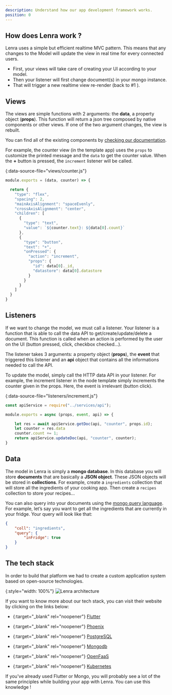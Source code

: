```yaml
---
description: Understand how our app development framework works.
position: 0
---
```


## How does Lenra work ?

Lenra uses a simple but efficient realtime MVC pattern. This means that any changes to the Model will update the view in real time for every connected users.

- First, your views will take care of creating your UI according to your model.
- Then your listener will first change document(s) in your mongo instance.
- That will trigger a new realtime view re-render (back to #1 ).

## Views

The views are simple functions with 2 arguments: the **data**, a property object (**props**). This function will return a json tree composed by native components or other views. If one of the two argument changes, the view is rebuilt.

You can find all of the existing components by [checking our documentation](/references/components-api/).

For example, the counter view (in the template app) uses the `props` to customize the printed message and the `data` to get the counter value. When the **+** button is pressed, the `increment` listener will be called.

{:data-source-file="views/counter.js"}
```javascript
module.exports = (data, counter) => {

  return {
    "type": "flex",
    "spacing": 2,
    "mainAxisAlignment": "spaceEvenly",
    "crossAxisAlignment": "center",
    "children": [
      {
        "type": "text",
        "value": `${counter.text}: ${data[0].count}`
      },
      {
        "type": "button",
        "text": "+",
        "onPressed": {
          "action": "increment",
          "props": {
            "id": data[0]._id,
            "datastore": data[0].datastore
          }
        }
      }
    ]
  }
}
```

## Listeners

If we want to change the model, we must call a listener. Your listener is a function that is able to call the data API to get/create/update/delete a document. This function is called when an action is performed by the user on the UI (button pressed, click, checkbox checked…). 

The listener takes 3 arguments: a property object (**props**), the **event** that triggered this listener and an **api** object that contains all the informations needed to call the API. 

To update the model, simply call the HTTP data API in your listener. For example, the increment listener in the node template simply increments the counter given in the props. Here, the event is irrelevant (button click).

{:data-source-file="listeners/increment.js"}
```javascript
const apiService = require("../services/api");

module.exports = async (props, event, api) => {

    let res = await apiService.getDoc(api, "counter", props.id);
    let counter = res.data
    counter.count += 1;
    return apiService.updateDoc(api, "counter", counter);
}
```


## Data

The model in Lenra is simply a **mongo database**. In this database you will store **documents** that are basically a **JSON object**. These JSON objects will be stored in **collections**. For example, create a `ingredients` collection that will store all the ingredients of your cooking app. Then create a `recipes` collection to store your recipes…

You can also query into your documents using the [mongo query language](https://www.mongodb.com/docs/manual/tutorial/query-documents/). For example, let’s say you want to get all the ingredients that are currently in your fridge. Your query will look like that: 

```json
{
	"coll": "ingredients",
	"query": {
		"inFridge": true
	}
}
```

## The tech stack

In order to build that platform we had to create a custom application system based on open-source technologies.

{:style="width: 100%"}
![Lenra architecture](/img/architecture.svg)

If you want to know more about our tech stack, you can visit their website by clicking on the links below:

- 
  {:target="_blank" rel="noopener"}
  [Flutter](https://flutter.dev/)

- 
  {:target="_blank" rel="noopener"}
  [Phoenix](https://phoenixframework.org/)

- 
  {:target="_blank" rel="noopener"}
  [PostgreSQL](https://www.postgresql.org/)

- 
  {:target="_blank" rel="noopener"}
  [Mongodb](https://mongodb.com/)

- 
  {:target="_blank" rel="noopener"}
  [OpenFaaS](https://www.openfaas.com/)

- 
  {:target="_blank" rel="noopener"}
  [Kubernetes](https://kubernetes.io/)


If you've already used Flutter or Mongo, you will probably see a lot of the same principles while building your app with Lenra. You can use this knowledge !